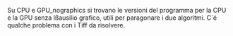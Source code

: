 Su CPU e GPU_nographics si trovano le versioni del programma per la CPU e 
la GPU senza lßausilio grafico, utili per paragonare i due algoritmi.
C´é qualche problema con i Tiff da risolvere.

